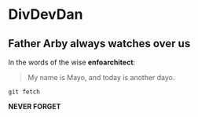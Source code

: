 # DivDevDan
## Father Arby always watches over us

In the words of the wise **enfoarchitect**:
> My name is Mayo, and today is another dayo.


```
git fetch
```

**NEVER FORGET**
